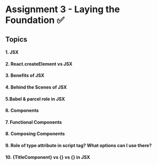 # Assignment 3 - Laying the Foundation ✅

## Topics

#### 1. JSX


#### 2. React.createElement vs JSX


#### 3. Benefits of JSX


#### 4. Behind the Scenes of JSX


#### 5.Babel & parcel role in JSX


#### 6. Components


#### 7. Functional Components


#### 8. Composing Components

#### 9. Role of type attribute in script tag? What options can I use there?

#### 10. {TitleComponent} vs {<TitleComponent/>} vs {<TitleComponent></TitleComponent>} in JSX